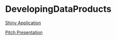 # DevelopingDataProducts

<a href="https://jc-coursera.shinyapps.io/developing_data_products_wk4_project/" target="_blank" title="Population of Canada">Shiny Application</a> 

<a href="http://rpubs.com/jc_coursera/257973" target="_blank" title="Population of Canada">Pitch Presentation</a> 
